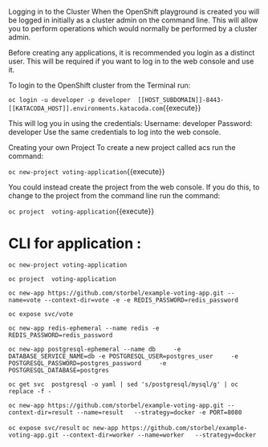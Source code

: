 Logging in to the Cluster
When the OpenShift playground is created you will be logged in initially as a cluster admin on the command line. This will allow you to perform operations which would normally be performed by a cluster admin.

Before creating any applications, it is recommended you login as a distinct user. This will be required if you want to log in to the web console and use it.

To login to the OpenShift cluster from the Terminal run:

`oc login -u developer -p developer  [[HOST_SUBDOMAIN]]-8443-[[KATACODA_HOST]].environments.katacoda.com`{{execute}}

This will log you in using the credentials:
Username: developer
Password: developer
Use the same credentials to log into the web console.


Creating your own Project
To create a new project called acs run the command:

`oc new-project voting-application`{{execute}}

You could instead create the project from the web console. If you do this, to change to the project from the command line run the command:

`oc project  voting-application`{{execute}}



CLI for application :
======================


`oc new-project voting-application`

`oc project  voting-application`

`oc new-app https://github.com/storbel/example-voting-app.git --name=vote --context-dir=vote -e -e REDIS_PASSWORD=redis_password`

`oc expose svc/vote`

`oc new-app redis-ephemeral --name redis -e REDIS_PASSWORD=redis_password`

`oc new-app postgresql-ephemeral --name db     -e DATABASE_SERVICE_NAME=db -e POSTGRESQL_USER=postgres_user     -e POSTGRESQL_PASSWORD=postgres_password     -e POSTGRESQL_DATABASE=postgres`

`oc get svc  postgresql -o yaml | sed 's/postgresql/mysql/g' | oc replace -f -`


`oc new-app https://github.com/storbel/example-voting-app.git --context-dir=result --name=result   --strategy=docker -e PORT=8080`

`oc expose svc/result`
`oc new-app https://github.com/storbel/example-voting-app.git --context-dir=worker --name=worker   --strategy=docker `
